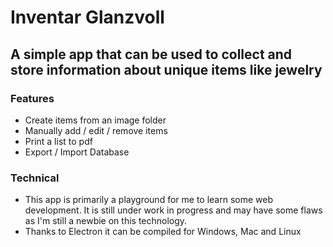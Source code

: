 # Inventar Glanzvoll
## A simple app that can be used to collect and store information about unique items like jewelry
### Features
* Create items from an image folder
* Manually add / edit / remove items
* Print a list to pdf
* Export / Import Database
### Technical
* This app is primarily a playground for me to learn some web development. It is still under work in progress and may have some flaws as I'm still a newbie on this technology.
* Thanks to Electron it can be compiled for Windows, Mac and Linux
